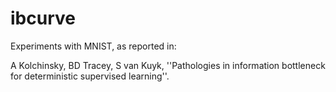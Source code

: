 # ibcurve

Experiments with MNIST, as reported in:

A Kolchinsky, BD Tracey, S van Kuyk, ''Pathologies in information bottleneck for deterministic supervised learning''.